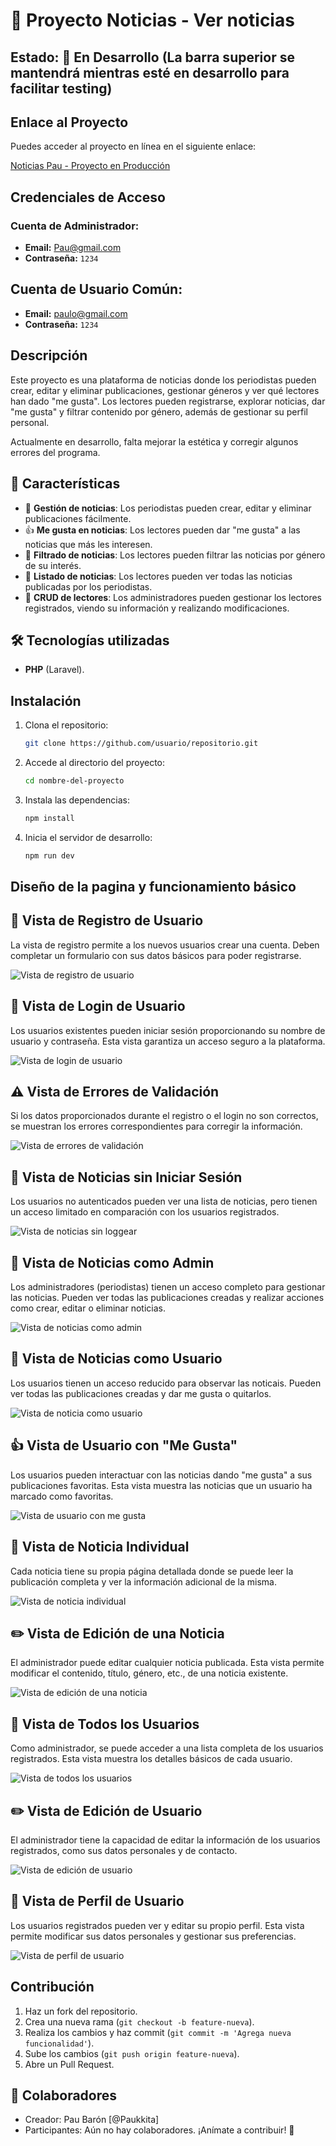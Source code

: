 # 📰  Proyecto Noticias - Ver noticias
## Estado: 🚧 En Desarrollo (La barra superior se mantendrá mientras esté en desarrollo para facilitar testing)

## Enlace al Proyecto

Puedes acceder al proyecto en línea en el siguiente enlace:

[Noticias Pau - Proyecto en Producción](https://noticias-production-d414.up.railway.app)

## Credenciales de Acceso

### Cuenta de Administrador:

- **Email:** [Pau@gmail.com](mailto:Pau@gmail.com)
- **Contraseña:** `1234`

## Cuenta de Usuario Común:
- **Email:** [paulo@gmail.com](mailto:paulo@gmail.com)
- **Contraseña:** `1234`
  
## Descripción
Este proyecto es una plataforma de noticias donde los periodistas pueden crear, editar y eliminar publicaciones, gestionar géneros y ver qué lectores han dado "me gusta". Los lectores pueden registrarse, explorar noticias, dar "me gusta" y filtrar contenido por género, además de gestionar su perfil personal.

Actualmente en desarrollo, falta mejorar la estética y corregir algunos errores del programa.

## 🌟 Características  
- 📰 **Gestión de noticias**: Los periodistas pueden crear, editar y eliminar publicaciones fácilmente.
- 👍 **Me gusta en noticias**: Los lectores pueden dar "me gusta" a las noticias que más les interesen.
- 📂 **Filtrado de noticias**: Los lectores pueden filtrar las noticias por género de su interés.
- 📅 **Listado de noticias**: Los lectores pueden ver todas las noticias publicadas por los periodistas.
- 📝 **CRUD de lectores**: Los administradores pueden gestionar los lectores registrados, viendo su información y realizando modificaciones.

## 🛠️ Tecnologías utilizadas

- **PHP** (Laravel).

## Instalación
1. Clona el repositorio:
   ```sh
   git clone https://github.com/usuario/repositorio.git
   ```
2. Accede al directorio del proyecto:
   ```sh
   cd nombre-del-proyecto
   ```
3. Instala las dependencias:
   ```sh
   npm install
   ```
4. Inicia el servidor de desarrollo:
   ```sh
   npm run dev
   ```

## Diseño de la pagina y funcionamiento básico
## 🔑 Vista de Registro de Usuario
La vista de registro permite a los nuevos usuarios crear una cuenta. Deben completar un formulario con sus datos básicos para poder registrarse.

![Vista de registro de usuario](https://github.com/user-attachments/assets/ba5a1952-bdfb-4fc9-ad04-fe304579c57d)

## 🔐 Vista de Login de Usuario
Los usuarios existentes pueden iniciar sesión proporcionando su nombre de usuario y contraseña. Esta vista garantiza un acceso seguro a la plataforma.

![Vista de login de usuario](https://github.com/user-attachments/assets/aa20fd43-d2b4-423b-b27d-e13e54c96d95)

## ⚠️ Vista de Errores de Validación
Si los datos proporcionados durante el registro o el login no son correctos, se muestran los errores correspondientes para corregir la información.

![Vista de errores de validación](https://github.com/user-attachments/assets/91902f2f-2047-43c8-b1d6-75870e0e319b)

## 📰 Vista de Noticias sin Iniciar Sesión
Los usuarios no autenticados pueden ver una lista de noticias, pero tienen un acceso limitado en comparación con los usuarios registrados.

![Vista de noticias sin loggear](https://github.com/user-attachments/assets/4c33973b-62e1-44cb-9ee5-0a9736b39857)


## 📝 Vista de Noticias como Admin
Los administradores (periodistas) tienen un acceso completo para gestionar las noticias. Pueden ver todas las publicaciones creadas y realizar acciones como crear, editar o eliminar noticias.

![Vista de noticias como admin](https://github.com/user-attachments/assets/9bb744b9-56d5-4b1d-86ad-e4e0ba304a4d)

## 📝 Vista de Noticias como Usuario
Los usuarios tienen un acceso reducido para observar las noticais. Pueden ver todas las publicaciones creadas y dar me gusta o quitarlos.

![Vista de noticia como usuario](https://github.com/user-attachments/assets/971ddd35-ed17-4e29-833e-04795a785fd0)


## 👍 Vista de Usuario con "Me Gusta"
Los usuarios pueden interactuar con las noticias dando "me gusta" a sus publicaciones favoritas. Esta vista muestra las noticias que un usuario ha marcado como favoritas.

![Vista de usuario con me gusta](https://github.com/user-attachments/assets/d1e401e3-7f41-41cd-8499-8fedbe5e1284)

## 📰 Vista de Noticia Individual
Cada noticia tiene su propia página detallada donde se puede leer la publicación completa y ver la información adicional de la misma.

![Vista de noticia individual](https://github.com/user-attachments/assets/d0d66f63-a749-4ee6-8b43-2425266c5ea2)

## ✏️ Vista de Edición de una Noticia
El administrador puede editar cualquier noticia publicada. Esta vista permite modificar el contenido, título, género, etc., de una noticia existente.

![Vista de edición de una noticia](https://github.com/user-attachments/assets/6e5f63f2-c407-4473-bb86-9f503046dc21)

## 👥 Vista de Todos los Usuarios
Como administrador, se puede acceder a una lista completa de los usuarios registrados. Esta vista muestra los detalles básicos de cada usuario.

![Vista de todos los usuarios](https://github.com/user-attachments/assets/f4b53cc6-be61-4683-837c-3e97ec180b1a)

## ✏️ Vista de Edición de Usuario
El administrador tiene la capacidad de editar la información de los usuarios registrados, como sus datos personales y de contacto.

![Vista de edición de usuario](https://github.com/user-attachments/assets/12cee33e-f9cc-4517-aa39-bbf86304d48b)

## 👤 Vista de Perfil de Usuario
Los usuarios registrados pueden ver y editar su propio perfil. Esta vista permite modificar sus datos personales y gestionar sus preferencias.

![Vista de perfil de usuario](https://github.com/user-attachments/assets/c205deb2-d7e4-43c2-9c09-31d46c8fc82e)


## Contribución
1. Haz un fork del repositorio.
2. Crea una nueva rama (`git checkout -b feature-nueva`).
3. Realiza los cambios y haz commit (`git commit -m 'Agrega nueva funcionalidad'`).
4. Sube los cambios (`git push origin feature-nueva`).
5. Abre un Pull Request.


## 👥 Colaboradores
- Creador: Pau Barón [@Paukkita]
- Participantes: Aún no hay colaboradores. ¡Anímate a contribuir! 🚀
